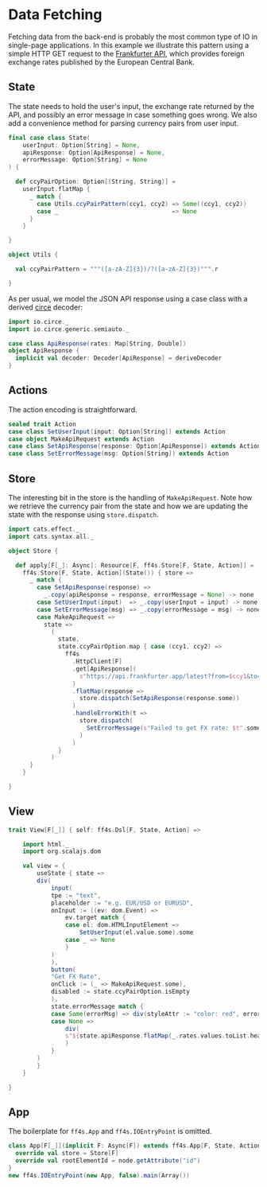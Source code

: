 # Data Fetching

Fetching data from the back-end is probably the most common type of IO
in single-page applications. In this example we illustrate this pattern
using a simple HTTP GET request to the [Frankfurter API](https://frankfurter.app),
which provides foreign exchange rates published by the European Central Bank.

## State

The state needs to hold the user's input, the exchange rate returned by the API,
and possibly an error message in case something goes wrong.
We also add a convenience method for parsing currency pairs from user input.

```scala mdoc:js:shared
final case class State(
    userInput: Option[String] = None,
    apiResponse: Option[ApiResponse] = None,
    errorMessage: Option[String] = None
) {

  def ccyPairOption: Option[(String, String)] =
    userInput.flatMap {
      _ match {
        case Utils.ccyPairPattern(ccy1, ccy2) => Some((ccy1, ccy2))
        case _                                => None
      }
    }

}

object Utils {

  val ccyPairPattern = """([a-zA-Z]{3})/?([a-zA-Z]{3})""".r

}
```

As per usual, we model the JSON API response using a case class with a
derived [circe](https://circe.github.io/circe/) decoder:

```scala mdoc:js:shared
import io.circe._
import io.circe.generic.semiauto._

case class ApiResponse(rates: Map[String, Double])
object ApiResponse {
  implicit val decoder: Decoder[ApiResponse] = deriveDecoder
}
```

## Actions

The action encoding is straightforward.

```scala mdoc:js:shared
sealed trait Action
case class SetUserInput(input: Option[String]) extends Action
case object MakeApiRequest extends Action
case class SetApiResponse(response: Option[ApiResponse]) extends Action
case class SetErrorMessage(msg: Option[String]) extends Action
```

## Store

The interesting bit in the store is the handling of `MakeApiRequest`.
Note how we retrieve the currency pair from the state and how we
are updating the state with the response using `store.dispatch`.

```scala mdoc:js:shared
import cats.effect._
import cats.syntax.all._

object Store {

  def apply[F[_]: Async]: Resource[F, ff4s.Store[F, State, Action]] =
    ff4s.Store[F, State, Action](State()) { store =>
      _ match {
        case SetApiResponse(response) =>
          _.copy(apiResponse = response, errorMessage = None) -> none
        case SetUserInput(input)  => _.copy(userInput = input) -> none
        case SetErrorMessage(msg) => _.copy(errorMessage = msg) -> none
        case MakeApiRequest =>
          state =>
            (
              state,
              state.ccyPairOption.map { case (ccy1, ccy2) =>
                ff4s
                  .HttpClient[F]
                  .get[ApiResponse](
                    s"https://api.frankfurter.app/latest?from=$ccy1&to=$ccy2"
                  )
                  .flatMap(response =>
                    store.dispatch(SetApiResponse(response.some))
                  )
                  .handleErrorWith(t =>
                    store.dispatch(
                      SetErrorMessage(s"Failed to get FX rate: $t".some)
                    )
                  )
              }
            )
      }
    }

}
```

## View

```scala mdoc:js:shared
trait View[F[_]] { self: ff4s.Dsl[F, State, Action] =>

    import html._
    import org.scalajs.dom

    val view = {
        useState { state =>
        div(
            input(
            tpe := "text",
            placeholder := "e.g. EUR/USD or EURUSD",
            onInput := ((ev: dom.Event) =>
                ev.target match {
                case el: dom.HTMLInputElement =>
                    SetUserInput(el.value.some).some
                case _ => None
                }
            )
            ),
            button(
            "Get FX Rate",
            onClick := (_ => MakeApiRequest.some),
            disabled := state.ccyPairOption.isEmpty
            ),
            state.errorMessage match {
            case Some(errorMsg) => div(styleAttr := "color: red", errorMsg)
            case None =>
                div(
                s"${state.apiResponse.flatMap(_.rates.values.toList.headOption).getOrElse("")}"
                )
            }
        )
        }
    }

}
```

## App

The boilerplate for `ff4s.App` and `ff4s.IOEntryPoint` is omitted.

```scala mdoc:js:invisible
class App[F[_]](implicit F: Async[F]) extends ff4s.App[F, State, Action] with View[F] {
  override val store = Store[F]
  override val rootElementId = node.getAttribute("id")
}
new ff4s.IOEntryPoint(new App, false).main(Array())
```
